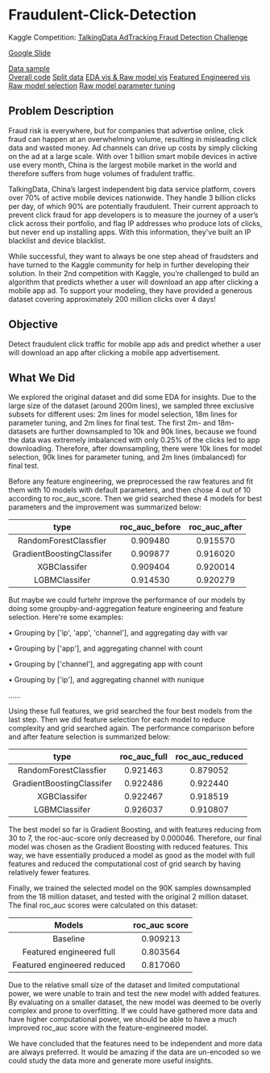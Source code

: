 # Fraudulent-Click-Detection

Kaggle Competition: [TalkingData AdTracking Fraud Detection Challenge](https://www.kaggle.com/c/talkingdata-adtracking-fraud-detection#description)

[Google Slide](https://docs.google.com/presentation/d/1MQPqgvEI_hoCk9ZzuIwVrM0uqW1MSgdktnZV1K0qtyg/edit?usp=sharing)

[Data sample](https://github.com/helloyuhan/Fraudulent-Click-Detection/tree/master/data)   
[Overall code](https://github.com/helloyuhan/Fraudulent-Click-Detection/blob/master/Fradulent_detection_all.ipynb)
[Split data](https://github.com/helloyuhan/Fraudulent-Click-Detection/blob/master/csv_split.ipynb)
[EDA vis & Raw model vis](https://github.com/helloyuhan/Fraudulent-Click-Detection/blob/master/EDA%26Raw_Model_vis.ipynb)
[Featured Engineered vis](https://github.com/helloyuhan/Fraudulent-Click-Detection/blob/master/feature_engineering_vis.ipynb)
[Raw model selection](https://github.com/helloyuhan/Fraudulent-Click-Detection/blob/master/feature_engineering_vis.ipynb)
[Raw model parameter tuning](https://github.com/helloyuhan/Fraudulent-Click-Detection/blob/master/raw_param_tuning.ipynb)


## Problem Description

Fraud risk is everywhere, but for companies that advertise online, click fraud can happen at an overwhelming volume, resulting in misleading click data and wasted money. Ad channels can drive up costs by simply clicking on the ad at a large scale. With over 1 billion smart mobile devices in active use every month, China is the largest mobile market in the world and therefore suffers from huge volumes of fradulent traffic.

TalkingData, China’s largest independent big data service platform, covers over 70% of active mobile devices nationwide. They handle 3 billion clicks per day, of which 90% are potentially fraudulent. Their current approach to prevent click fraud for app developers is to measure the journey of a user’s click across their portfolio, and flag IP addresses who produce lots of clicks, but never end up installing apps. With this information, they've built an IP blacklist and device blacklist.

While successful, they want to always be one step ahead of fraudsters and have turned to the Kaggle community for help in further developing their solution. In their 2nd competition with Kaggle, you’re challenged to build an algorithm that predicts whether a user will download an app after clicking a mobile app ad. To support your modeling, they have provided a generous dataset covering approximately 200 million clicks over 4 days!

## Objective

Detect fraudulent click traffic for mobile app ads and predict whether a user will download an app after clicking a mobile app advertisement.

## What We Did

We explored the original dataset and did some EDA for insights. Due to the large size of the dataset (around 200m lines), we sampled three exclusive subsets for different uses: 2m lines for model selection, 18m lines for parameter tuning, and 2m lines for final test. The first 2m- and 18m- datasets are further downsampled to 10k and 90k lines, because we found the data was extremely imbalanced with only 0.25% of the clicks led to app downloading. Therefore, after downsampling, there were 10k lines for model selection, 90k lines for parameter tuning, and 2m lines (imbalanced) for final test.

Before any feature engineering, we preprocessed the raw features and fit them with 10 models with default parameters, and then chose 4 out of 10 according to roc_auc_score. Then we grid searched these 4 models for best parameters and the improvement was summarized below:

|type|roc_auc_before|roc_auc_after|
|:-:|:-:|:-:|
|RandomForestClassfier|0.909480|0.915570|
|GradientBoostingClassifer|0.909877|0.916020|
|XGBClassifer|0.909404|0.920014|
|LGBMClassifer|0.914530|0.920279|

But maybe we could furtehr improve the performance of our models by doing some groupby-and-aggregation feature engineering and feature selection. Here're some examples:

• Grouping by ['ip', 'app', 'channel'], and aggregating day with var

• Grouping by ['app'], and aggregating channel with count

• Grouping by ['channel'], and aggregating app with count

• Grouping by ['ip'], and aggregating channel with nunique

......

Using these full features, we grid searched the four best models from the last step. Then we did feature selection for each model to reduce complexity and grid searched again. The performance comparison before and after feature selection is summarized below:

|type|roc_auc_full|roc_auc_reduced|
|:-:|:-:|:-:|
|RandomForestClassfier|0.921463|0.879052|
|GradientBoostingClassifer|0.922486|0.922440|
|XGBClassifer|0.922467|0.918519|
|LGBMClassifer|0.926037|0.910807|

The best model so far is Gradient Boosting, and with features reducing from 30 to 7, the roc-auc-score only decreased by 0.000046. Therefore, our final model was chosen as the Gradient Boosting with reduced features. This way, we have essentially produced a model as good as the model with full features and reduced the computational cost of grid search by having relatively fewer features.

Finally, we trained the selected model on the 90K samples downsampled from the 18 million dataset, and tested with the original 2 million dataset. The final roc_auc scores were calculated on this dataset:

|Models|roc_auc score|
|:-:|:-:|
|Baseline|0.909213|
|Featured engineered full|0.803564|
|Featured engineered reduced| 0.817060|

Due to the relative small size of the dataset and limited computational power, we were unable to train and test the new model with added features. By evaluating on a smaller dataset, the new model was deemed to be overly complex and prone to overfitting. If we could have gathered more data and have higher computational power, we should be able to have a much improved roc_auc score with the feature-engineered model.

We have concluded that the features need to be independent and more data are always preferred. It would be amazing if the data are un-encoded so we could study the data more and generate more useful insights.



